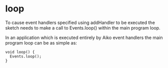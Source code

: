 loop
====

To cause event handlers specified using addHandler to be executed the
sketch needs to make a call to Events.loop() within the main program
loop.

In an application which is executed entirely by Aiko event handlers the
main program loop can be as simple as:

    void loop() {
      Events.loop();
    }

